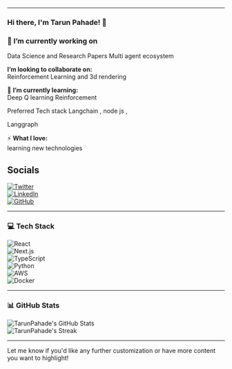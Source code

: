 
---

### Hi there, **I'm Tarun Pahade!** 👋

### 🔭 I’m currently working on 
Data Science and Research Papers 
Multi agent ecosystem

 **I’m looking to collaborate on:**  
Reinforcement Learning and 3d rendering       

🌱 **I’m currently learning:**  
Deep Q learning
Reinforcement 

Preferred Tech stack
Langchain , node js ,  


Langgraph  

⚡ **What I love:**  
learning new technologies  

##  Socials

[![Twitter](https://img.shields.io/badge/Twitter-%231DA1F2.svg?logo=Twitter&logoColor=white)](https://x.com/TarunPahade)  
[![LinkedIn](https://img.shields.io/badge/LinkedIn-%230077B5.svg?logo=linkedin&logoColor=white)](https://www.linkedin.com/in/tarun-pahade-38b350236/)  
[![GitHub](https://img.shields.io/badge/GitHub-%2312100E.svg?logo=github&logoColor=white)](https://github.com/tarunpahade)

---

### 💻 Tech Stack

![React](https://img.shields.io/badge/react-%2320232a.svg?style=for-the-badge&logo=react&logoColor=%2361DAFB)  
![Next.js](https://img.shields.io/badge/Next-black?style=for-the-badge&logo=next.js&logoColor=white)  
![TypeScript](https://img.shields.io/badge/typescript-%23007ACC.svg?style=for-the-badge&logo=typescript&logoColor=white)  
![Python](https://img.shields.io/badge/python-3670A0?style=for-the-badge&logo=python&logoColor=ffdd54)  
![AWS](https://img.shields.io/badge/AWS-%23FF9900.svg?style=for-the-badge&logo=amazon-aws&logoColor=white)  
![Docker](https://img.shields.io/badge/docker-%232496ED.svg?style=for-the-badge&logo=docker&logoColor=white)  

---

### 📊 GitHub Stats

![TarunPahade's GitHub Stats](https://github-readme-stats.vercel.app/api?username=tarunpahade&theme=vue-dark&show_icons=true&hide_border=false&count_private=true)  
![TarunPahade's Streak](https://github-readme-streak-stats.herokuapp.com/?user=tarunpahade&theme=vue-dark&hide_border=false)  

---

Let me know if you'd like any further customization or have more content you want to highlight!

